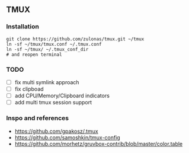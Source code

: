## TMUX

### Installation
```
git clone https://github.com/zulonas/tmux.git ~/tmux
ln -sf ~/tmux/tmux.conf ~/.tmux.conf
ln -sf ~/tmux/ ~/.tmux_conf_dir
# and reopen terminal
```

### TODO
- [ ] fix multi symlink approach
- [ ] fix clipboad
- [ ] add CPU/Memory/Clipboard indicators
- [ ] add multi tmux session support

### Inspo and references
- https://github.com/gpakosz/.tmux
- https://github.com/samoshkin/tmux-config
- https://github.com/morhetz/gruvbox-contrib/blob/master/color.table
